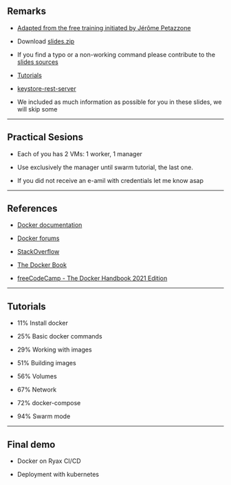 ## Remarks

- [Adapted from the free training initiated by Jérôme Petazzone](https://github.com/jpetazzo/container.training)

- Download [slides.zip](https://pedrovelho.github.io/container.training/slides/slides.zip)
 
- If you find a typo or a non-working command please contribute to the [slides sources](https://github.com/pedrovelho/containers.training)

- [Tutorials](https://github.com/pedrovelho/containers.training.tutorials)

- [keystore-rest-server](https://github.com/pedrovelho/containers.training.rest-server)

- We included as much information as possible for you in these slides, we will skip some
---

## Practical Sesions

- Each of you has 2 VMs: 1 worker, 1 manager

- Use exclusively the manager until swarm tutorial, the last one.

- If you did not receive an e-amil with credentials let me know asap

---

## References

- [Docker documentation](https://docs.docker.com/get-started/)

- [Docker forums](forums.docker.com)

- [StackOverflow](http://stackoverflow.com/questions/tagged/docker)

- [The Docker Book](http://lsi.vc.ehu.es/pablogn/docencia/manuales/The%20Docker%20Book.pdf)

- [freeCodeCamp - The Docker Handbook 2021 Edition](https://www.freecodecamp.org/news/the-docker-handbook/)


---

## Tutorials

[comment]: <> (Install docker after slide 71)
[comment]: <> (Basic docker commands after slide 160)
[comment]: <> (Working with images after slide 187)
[comment]: <> (Building images after slide 327)
[comment]: <> (Volumes after slide 354)
[comment]: <> (Network after slide 428)
[comment]: <> (docker-compose after slide 458)
[comment]: <> (swarm mode after slide 599)

* 11% Install docker 

* 25% Basic docker commands 

* 29% Working with images

* 51% Building images

* 56% Volumes

* 67% Network

* 72% docker-compose
 
* 94% Swarm mode
---

## Final demo


* Docker on Ryax CI/CD

* Deployment with kubernetes

